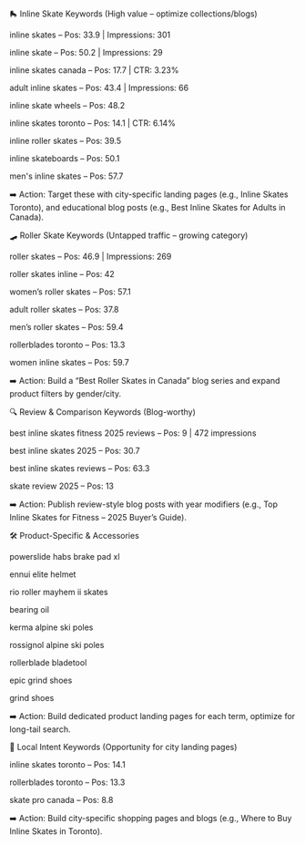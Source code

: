 🛼 Inline Skate Keywords (High value – optimize collections/blogs)

inline skates – Pos: 33.9 | Impressions: 301

inline skate – Pos: 50.2 | Impressions: 29

inline skates canada – Pos: 17.7 | CTR: 3.23%

adult inline skates – Pos: 43.4 | Impressions: 66

inline skate wheels – Pos: 48.2

inline skates toronto – Pos: 14.1 | CTR: 6.14%

inline roller skates – Pos: 39.5

inline skateboards – Pos: 50.1

men's inline skates – Pos: 57.7

➡️ Action: Target these with city-specific landing pages (e.g., Inline Skates Toronto), and educational blog posts (e.g., Best Inline Skates for Adults in Canada).

🛹 Roller Skate Keywords (Untapped traffic – growing category)

roller skates – Pos: 46.9 | Impressions: 269

roller skates inline – Pos: 42

women’s roller skates – Pos: 57.1

adult roller skates – Pos: 37.8

men’s roller skates – Pos: 59.4

rollerblades toronto – Pos: 13.3

women inline skates – Pos: 59.7

➡️ Action: Build a “Best Roller Skates in Canada” blog series and expand product filters by gender/city.

🔍 Review & Comparison Keywords (Blog-worthy)

best inline skates fitness 2025 reviews – Pos: 9 | 472 impressions

best inline skates 2025 – Pos: 30.7

best inline skates reviews – Pos: 63.3

skate review 2025 – Pos: 13

➡️ Action: Publish review-style blog posts with year modifiers (e.g., Top Inline Skates for Fitness – 2025 Buyer’s Guide).

🛠️ Product-Specific & Accessories

powerslide habs brake pad xl

ennui elite helmet

rio roller mayhem ii skates

bearing oil

kerma alpine ski poles

rossignol alpine ski poles

rollerblade bladetool

epic grind shoes

grind shoes

➡️ Action: Build dedicated product landing pages for each term, optimize for long-tail search.

📌 Local Intent Keywords (Opportunity for city landing pages)

inline skates toronto – Pos: 14.1

rollerblades toronto – Pos: 13.3

skate pro canada – Pos: 8.8

➡️ Action: Build city-specific shopping pages and blogs (e.g., Where to Buy Inline Skates in Toronto).
